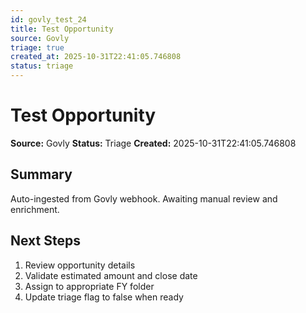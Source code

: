 ```yaml
---
id: govly_test_24
title: Test Opportunity
source: Govly
triage: true
created_at: 2025-10-31T22:41:05.746808
status: triage
---
```


# Test Opportunity

**Source:** Govly
**Status:** Triage
**Created:** 2025-10-31T22:41:05.746808

## Summary

Auto-ingested from Govly webhook. Awaiting manual review and enrichment.

## Next Steps

1. Review opportunity details
2. Validate estimated amount and close date
3. Assign to appropriate FY folder
4. Update triage flag to false when ready
